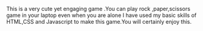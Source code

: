 This is a very cute yet engaging game .You can play rock ,paper,scissors game in your laptop even when you are alone
I have used my basic skills of HTML,CSS and Javascript to make this game.You will certainly enjoy this.
